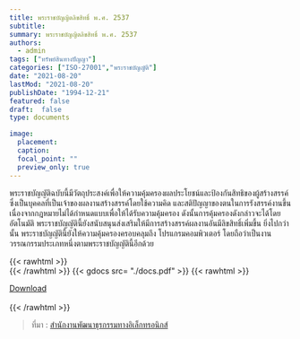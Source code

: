```yaml
---
title: พระราชบัญญิตลิขสิทธิ์ พ.ศ. 2537
subtitle:
summary: พระราชบัญญิตลิขสิทธิ์ พ.ศ. 2537
authors:
  - admin
tags: ["ทรัพย์สินทางปัญญา"]
categories: ["ISO-27001","พระราชบัญญัติ"]
date: "2021-08-20"
lastMod: "2021-08-20"
publishDate: "1994-12-21"
featured: false
draft:  false
type: documents

image:
  placement:
  caption:
  focal_point: ""
  preview_only: true
---
```


พระราชบัญญัติฉบับนี้มีวัตถุประสงค์เพื่อให้ความคุ้มครองผลประโยชน์และป้องกันสิทธิของผู้สร้างสรรค์ ซึ่งเป็นบุคคลที่เป็นเจ้าของผลงานสร้างสรรค์โดยใช้ความคิด และสติปัญญาของตนในการรังสรรค์งานขึ้น เนื่องจากกฎหมายไม่ได้กำหนดแบบเพื่อให้ได้รับความคุ้มครอง ดังนั้นการคุ้มครองดังกล่าวจะได้โดยอัตโนมัติ พระราชบัญญัตินี้ยังสนับสนุนส่งเสริมให้มีการสร้างสรรค์ผลงานอันมีลิขสิทธิ์เพิ่มขึ้น ยิ่งไปกว่านั้น พระราชบัญญัตินี้ยังให้ความคุ้มครองครอบคลุมถึง โปรแกรมคอมพิวเตอร์ โดยถือว่าเป็นงานวรรณกรรมประเภทหนึ่งตามพระราชบัญญัตินี้อีกด้วย

{{< rawhtml >}}
<br>
{{< /rawhtml >}}
{{< gdocs src= "./docs.pdf" >}}
{{< rawhtml >}}
<br>


<div class="article-tags">
<a class="badge badge-danger" href="./docs.pdf" target="_blank" id="download_files_new">Download</a>

</div>
 <br>
{{< /rawhtml >}}

> ที่มา : [สำนักงานพัฒนาธุรกรรมทางอิเล็กทรอนิกส์](https://ictlawcenter.etda.or.th/laws/detail/%E0%B8%9E%E0%B8%A3%E0%B8%B0%E0%B8%A3%E0%B8%B2%E0%B8%9A%E0%B8%9A%E0%B8%B1%E0%B8%8D%E0%B8%8D%E0%B8%B4%E0%B8%95%E0%B8%A5%E0%B8%B4%E0%B8%82%E0%B8%AA%E0%B8%B4%E0%B8%97%E0%B8%98%E0%B8%B4%E0%B9%9C-%E0%B8%9E%E0%B8%A8-2537)